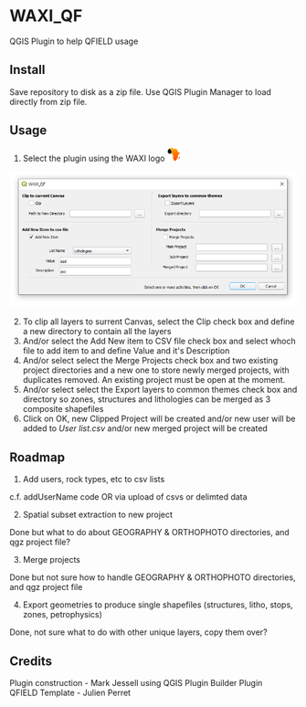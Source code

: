 # WAXI_QF
 QGIS Plugin to help QFIELD usage   
 
## Install
Save repository to disk as a zip file. Use QGIS Plugin Manager to load directly from zip file.

## Usage
1. Select the plugin using the WAXI logo   ![waxi_icon](icon.png) 

 ![waxi_qf dialog](dialog.png) 

2. To clip all layers to surrent Canvas, select the Clip check box and define a new directory to contain all the layers
3. And/or select the Add New item to CSV file check box and select whoch file to add item to and define Value and it's Description
4. And/or select select the Merge Projects check box and two existing project directories and a new one to store newly merged projects, with duplicates removed. An existing project must be open at the moment.
5. And/or select select the Export layers to common themes check box and directory so zones, structures and lithologies can be merged as 3 composite shapefiles
6. Click on OK, new Clipped Project will be created and/or new user will be added to *User list.csv* and/or new merged project will be created

## Roadmap
1) Add users, rock types, etc to csv lists   

c.f. addUserName code OR via upload of csvs or delimted data

2) Spatial subset extraction to new project   

Done but what to do about GEOGRAPHY & ORTHOPHOTO directories, and qgz project file?   

3) Merge projects   

Done but not sure how to handle GEOGRAPHY & ORTHOPHOTO directories, and qgz project file  

4) Export geometries to produce single shapefiles (structures, litho, stops, zones, petrophysics)   

Done, not sure what to do with other unique layers, copy them over?     
   
## Credits    
Plugin construction - Mark Jessell using QGIS Plugin Builder Plugin    
QFIELD Template - Julien Perret    
